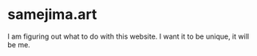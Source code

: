 # samejima.art
I am figuring out what to do with this website. I want it to be unique, it will be me.
